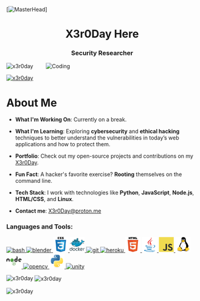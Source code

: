 [![MasterHead](https://c.tenor.com/J-w5FUWA17sAAAAd/tenor.gif)]

<h1 align="center">X3r0Day Here</h1>
<h3 align="center">Security Researcher</h3>
<img align="right" alt="Coding" width="400" src="https://media2.giphy.com/media/v1.Y2lkPTc5MGI3NjExbzUwaDBzNXVybDZoaHZraWxpemlwczZwcTV4bGlzanowOWpwdWh1ciZlcD12MV9pbnRlcm5hbF9naWZfYnlfaWQmY3Q9Zw/3og0ILLVvPp8d64Jd6/giphy.gif">

<p align="left"> <img src="https://komarev.com/ghpvc/?username=x3r0day&label=Profile%20views&color=0e75b6&style=flat" alt="x3r0day" /> </p>

<p align="left"> <a href="https://github.com/ryo-ma/github-profile-trophy"><img src="https://github-profile-trophy.vercel.app/?username=x3r0day" alt="x3r0day" /></a> </p>

# About Me

- **What I'm Working On**: Currently on a break.

- **What I'm Learning**: Exploring **cybersecurity** and **ethical hacking** techniques to better understand the vulnerabilities in today’s web applications and how to protect them.

- **Portfolio**: Check out my open-source projects and contributions on my [X3r0Day](https://github.com/X3r0Day).

- **Fun Fact**: A hacker's favorite exercise? **Rooting** themselves on the command line.

- **Tech Stack**: I work with technologies like **Python**, **JavaScript**, **Node.js**, **HTML/CSS**, and **Linux**.

- **Contact me**: [X3r0Day@proton.me](mailto:X3r0Day@proton.me)

<h3 align="left">Languages and Tools:</h3>
<p align="left"> 
  <a href="https://www.gnu.org/software/bash/" target="_blank" rel="noreferrer"> <img src="https://www.vectorlogo.zone/logos/gnu_bash/gnu_bash-icon.svg" alt="bash" width="40" height="40"/> </a> 
  <a href="https://www.blender.org/" target="_blank" rel="noreferrer"> <img src="https://download.blender.org/branding/community/blender_community_badge_white.svg" alt="blender" width="40" height="40"/> </a> 
  <a href="https://www.w3schools.com/css/" target="_blank" rel="noreferrer"> <img src="https://raw.githubusercontent.com/devicons/devicon/master/icons/css3/css3-original-wordmark.svg" alt="css3" width="40" height="40"/> </a> 
  <a href="https://www.docker.com/" target="_blank" rel="noreferrer"> <img src="https://raw.githubusercontent.com/devicons/devicon/master/icons/docker/docker-original-wordmark.svg" alt="docker" width="40" height="40"/> </a> 
  <a href="https://git-scm.com/" target="_blank" rel="noreferrer"> <img src="https://www.vectorlogo.zone/logos/git-scm/git-scm-icon.svg" alt="git" width="40" height="40"/> </a> 
  <a href="https://heroku.com" target="_blank" rel="noreferrer"> <img src="https://www.vectorlogo.zone/logos/heroku/heroku-icon.svg" alt="heroku" width="40" height="40"/> </a> 
  <a href="https://www.w3.org/html/" target="_blank" rel="noreferrer"> <img src="https://raw.githubusercontent.com/devicons/devicon/master/icons/html5/html5-original-wordmark.svg" alt="html5" width="40" height="40"/> </a> 
  <a href="https://www.java.com" target="_blank" rel="noreferrer"> <img src="https://raw.githubusercontent.com/devicons/devicon/master/icons/java/java-original.svg" alt="java" width="40" height="40"/> </a> 
  <a href="https://developer.mozilla.org/en-US/docs/Web/JavaScript" target="_blank" rel="noreferrer"> <img src="https://raw.githubusercontent.com/devicons/devicon/master/icons/javascript/javascript-original.svg" alt="javascript" width="40" height="40"/> </a> 
  <a href="https://www.linux.org/" target="_blank" rel="noreferrer"> <img src="https://raw.githubusercontent.com/devicons/devicon/master/icons/linux/linux-original.svg" alt="linux" width="40" height="40"/> </a> 
  <a href="https://nodejs.org" target="_blank" rel="noreferrer"> <img src="https://raw.githubusercontent.com/devicons/devicon/master/icons/nodejs/nodejs-original-wordmark.svg" alt="nodejs" width="40" height="40"/> </a> 
  <a href="https://opencv.org/" target="_blank" rel="noreferrer"> <img src="https://www.vectorlogo.zone/logos/opencv/opencv-icon.svg" alt="opencv" width="40" height="40"/> </a> 
  <a href="https://www.python.org" target="_blank" rel="noreferrer"> <img src="https://raw.githubusercontent.com/devicons/devicon/master/icons/python/python-original.svg" alt="python" width="40" height="40"/> </a> 
  <a href="https://unity.com/" target="_blank" rel="noreferrer"> <img src="https://www.vectorlogo.zone/logos/unity3d/unity3d-icon.svg" alt="unity" width="40" height="40"/> </a> 
</p>

<p><img align="left" src="https://github-readme-stats.vercel.app/api/top-langs?username=x3r0day&show_icons=true&locale=en&layout=compact" alt="x3r0day" /></p>

<p>&nbsp;<img align="center" src="https://github-readme-stats.vercel.app/api?username=x3r0day&show_icons=true&locale=en" alt="x3r0day" /></p>

<p><img align="center" src="https://github-readme-streak-stats.herokuapp.com/?user=x3r0day&" alt="x3r0day" /></p>
